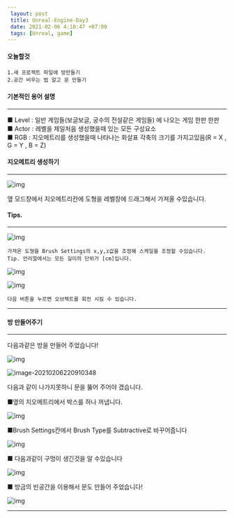 ```yaml
---
 layout: post
 title: Unreal-Engine-Day3
 date: 2021-02-06 4:10:47 +07:00
 tags: [Unreal, game]
---
```


#### 오늘할것

````
1.새 프로젝트 파일에 방만들기
2.공간 비우는 법 알고 문 만들기
````



#### 기본적인 용어 설명

---

■ Level : 일반 게임들(보글보글, 궁수의 전설같은 게임들) 에 나오는 게임 한판 한판 <br>
■ Actor : 레벨을 제일처음 생성했을때 있는 모든 구성요소<br>
■ RGB : 지오메트리를 생성했을때 나타나는 화살표 각축의 크기를 가지고있음(R = X , G = Y , B = Z)



#### 지오메트리 생성하기
---

![img](https://cdn.discordapp.com/attachments/804184517644386345/807596183621992498/unknown.png)

옆 모드창에서 지오메트리칸에 도형을 레벨창에 드래그해서 가져올 수있습니다.



#### Tips.

---

![img](https://cdn.discordapp.com/attachments/804184517644386345/807596620778045510/unknown.png)

```
가져온 도형을 Brush Settings의 x,y,z값을 조정해 스케일을 조정할 수있습니다.
Tip. 언리얼에서는 모든 길이의 단위가 [cm]입니다.
```

![img](https://cdn.discordapp.com/attachments/804184517644386345/807597691969732618/unknown.png)

![img](https://cdn.discordapp.com/attachments/804184517644386345/807598549599911956/unknown.png)

```
다음 버튼을 누르면 오브젝트를 회전 시킬 수 있습니다.
```

---



#### 방 만들어주기

---



다음과같은 방을 만들어 주었습니다!

![img](https://cdn.discordapp.com/attachments/804184517644386345/807598288165142558/unknown.png)

![image-20210206220910348](C:\Users\User\AppData\Roaming\Typora\typora-user-images\image-20210206220910348.png)

다음과 같이 나가지못하니 문을 뚫어 주어야 겠습니다. <br>

■옆의 지오메트리에서 박스를 하나 꺼냅니다.

![img](https://cdn.discordapp.com/attachments/804184517644386345/807596183621992498/unknown.png)

■Brush Settings칸에서 Brush Type를 Subtractive로 바꾸어줍니다

![img](https://cdn.discordapp.com/attachments/804184517644386345/807599420303474708/unknown.png)

■ 다음과같이 구멍이 생긴것을 알 수있습니다

![img](https://cdn.discordapp.com/attachments/804184517644386345/807600177225531402/unknown.png)

■ 방금의 빈공간을 이용해서 문도 만들어 주었습니다!

![img](https://cdn.discordapp.com/attachments/804184517644386345/807600131788242944/unknown.png)

---